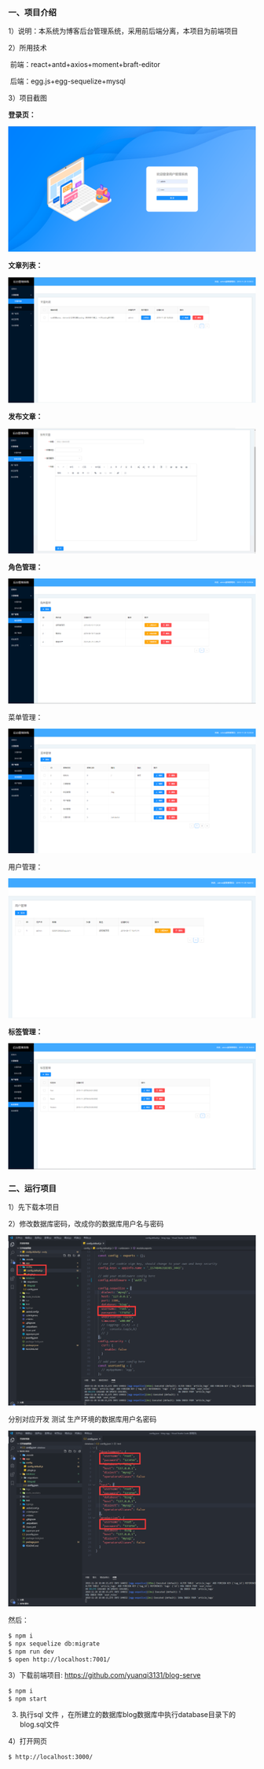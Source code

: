 

### 一、项目介绍

1）说明：本系统为博客后台管理系统，采用前后端分离，本项目为前端项目

2）所用技术

​	  前端：react+antd+axios+moment+braft-editor

​	  后端：egg.js+egg-sequelize+mysql

3）项目截图

**登录页：**

![image-20191128155240576](https://github.com/yuanqi3131/blog-serve/blob/master/public/screenShot/image-20191128155240576.png)

**文章列表：**

![image-20191128155902011](https://github.com/yuanqi3131/blog-serve/blob/master/public/screenShot/image-20191128155902011.png)

**发布文章：**

![image-20191128155928671](https://github.com/yuanqi3131/blog-serve/blob/master/public/screenShot/image-20191128155928671.png)

**角色管理：**

![image-20191128155952817](https://github.com/yuanqi3131/blog-serve/blob/master/public/screenShot/image-20191128155952817.png)

菜单管理：

![image-20191128160007340](https://github.com/yuanqi3131/blog-serve/blob/master/public/screenShot/image-20191128160007340.png)

用户管理：

![image-20191128160029758](https://github.com/yuanqi3131/blog-serve/blob/master/public/screenShot/image-20191128160029758.png)

**标签管理：**

![image-20191128160110620](https://github.com/yuanqi3131/blog-serve/blob/master/public/screenShot/image-20191128160110620.png)

### 二、运行项目

1）先下载本项目

2）修改数据库密码，改成你的数据库用户名与密码

![image-20191128163256771](https://github.com/yuanqi3131/blog-serve/blob/master/public/screenShot/image-20191128163256771.png)

分别对应开发 测试 生产环境的数据库用户名密码

![image-20191128163325445](https://github.com/yuanqi3131/blog-serve/blob/master/public/screenShot/image-20191128163325445.png)

然后：

```
$ npm i
$ npx sequelize db:migrate
$ npm run dev
$ open http://localhost:7001/
```

3）下载前端项目: https://github.com/yuanqi3131/blog-serve

```
$ npm i
$ npm start
```

3) 执行sql 文件 ，在所建立的数据库blog数据库中执行database目录下的blog.sql文件

4）打开网页

```
$ http://localhost:3000/
```

